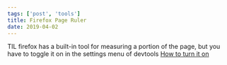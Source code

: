 ```yaml
---
tags: ['post', 'tools']
title: Firefox Page Ruler
date: 2019-04-02
---
```


TIL firefox has a built-in tool for measuring a portion of the page, but you have to toggle it on in the settings menu of devtools [How to turn it on](https://developer.mozilla.org/en-US/docs/Tools/Measure_a_portion_of_the_page)